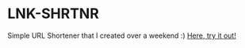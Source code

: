 # LNK-SHRTNR
Simple URL Shortener that I created over a weekend :)
[Here, try it out!](https://neeranjan.xyz/)

